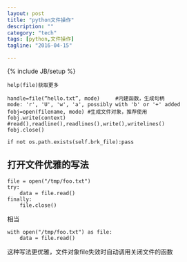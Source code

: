 ```yaml
---
layout: post
title: "python文件操作"
description: ""
category: "tech"
tags: [python,文件操作]
tagline: "2016-04-15"

---
```

{% include JB/setup %}

    help(file)获取更多

    handle=file(“hello.txt”, mode)     #内建函数，生成句柄
    mode: 'r', 'U', 'w', 'a', possibly with 'b' or '+' added
    fobj=open(filename, mode) #生成文件对象，推荐使用
    fobj.write(context)     #read(),readline(),readlines(),write(),writelines()
    fobj.close()

    if not os.path.exists(self.brk_file):pass

## 打开文件优雅的写法

    file = open("/tmp/foo.txt")
    try:
        data = file.read()
    finally:
        file.close()

相当

    with open("/tmp/foo.txt") as file:
        data = file.read()

这种写法更优雅，文件对象file失效时自动调用关闭文件的函数

